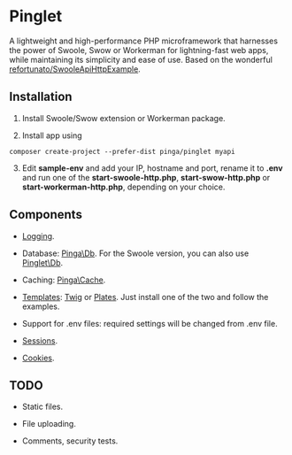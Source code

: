 # Pinglet
A lightweight and high-performance PHP microframework that harnesses the power of Swoole, Swow or Workerman for lightning-fast web apps, while maintaining its simplicity and ease of use. Based on the wonderful [refortunato/SwooleApiHttpExample](https://github.com/refortunato/SwooleApiHttpExample).

## Installation

1. Install Swoole/Swow extension or Workerman package.

2. Install app using

```
composer create-project --prefer-dist pinga/pinglet myapi
```

3. Edit **sample-env** and add your IP, hostname and port, rename it to **.env** and run one of the **start-swoole-http.php**, **start-swow-http.php** or **start-workerman-http.php**, depending on your choice.

## Components

- [Logging](https://github.com/getpinga/pinglet/blob/main/docs/Logger.md).

- Database: [Pinga\Db](https://github.com/getpinga/db). For the Swoole version, you can also use [Pinglet\Db](https://github.com/getpinga/pinglet-db-swoole).

- Caching: [Pinga\Cache](https://github.com/getpinga/cache).

- [Templates](https://github.com/getpinga/pinglet/blob/main/docs/Templates.md): [Twig](https://github.com/twigphp/Twig) or [Plates](https://github.com/thephpleague/plates). Just install one of the two and follow the examples.

- Support for .env files: required settings will be changed from .env file.

- [Sessions](https://github.com/getpinga/pinglet/blob/main/docs/Sessions.md).

- [Cookies](https://github.com/getpinga/pinglet/blob/main/docs/Cookies.md).

## TODO

- Static files.

- File uploading.

- Comments, security tests.
